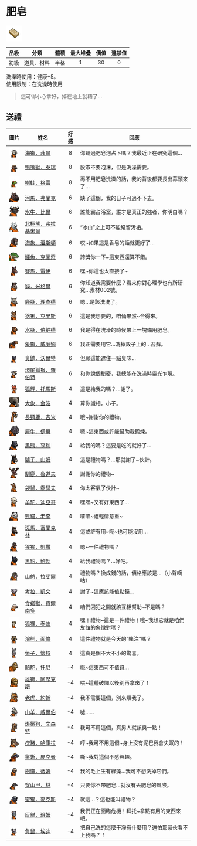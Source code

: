 # 肥皂

![img](images/item_pic_FZ.png)

|品級|分類|體積|最大堆疊|價值|違禁值|
|:--:|:--:|:--:|:--:|:--:|:--:|
|初級|道具、材料|半格|1|30|0|

洗澡時使用：健康+5。\
使用限制：在洗澡時使用

> 這可得小心拿好，掉在地上就糟了…

## 送禮

|圖片|姓名|好感|回應|
|:--:|--|:--:|--|
|![img](images/SeaOtter.png)|[海獺．菲爾](海獺．菲爾.md)|8|你聽過肥皂泡占卜嗎？我最近正在研究這個…|
|![img](images/platypus.png)|[鴨嘴獸．泰瑞](鴨嘴獸．泰瑞.md)|8|股市不要泡沫，但是洗澡需要。|
|![img](images/Treefrog.png)|[樹蛙．格雷](樹蛙．格雷.md)|8|再不用肥皂洗澡的話，我的背後都要長出蒜頭來了…|
|![img](images/hippopotamus.png)|[河馬．弗蘭克](河馬．弗蘭克.md)|6|缺了這個，我的日子可過不下去。|
|![img](images/AfricanBuffalo.png)|[水牛．比爾](水牛．比爾.md)|6|誰能霸占浴室，誰才是真正的強者，你明白嗎？|
|![img](images/PolarBear.png)|[北極熊．弗拉基米爾](北極熊．弗拉基米爾.md)|6|“冰山”之上可不能殘留污垢。|
|![img](images/walrus.png)|[海象．溫斯頓](海象．溫斯頓.md)|6|哎\~如果這是香皂的話就更好了…|
|![img](images/crocodile.png)|[鱷魚．克蘭奇](鱷魚．克蘭奇.md)|6|誇獎你一下\~這東西還算不錯。|
|![img](images/horse.png)|[賽馬．雷伊](賽馬．雷伊.md)|6|嘿\~你這也太直接了\~|
|![img](images/tapir.png)|[貘．米格爾](貘．米格爾.md)|6|你知道我需要什麼？看來你對心理學也有所研究…素材002號。|
|![img](images/DeerDolphin.png)|[鹿豚．理查德](鹿豚．理查德.md)|6|嗯…是該洗洗了。|
|![img](images/Lynx.png)|[猞猁．克里斯](猞猁．克里斯.md)|6|這是我想要的，咱倆果然\~合得來。|
|![img](images/Capybara.png)|[水豚．伯納德](水豚．伯納德.md)|6|我是得在洗澡的時候帶上一塊備用肥皂。|
|![img](images/Tortoise.png)|[象龜．威廉姆](象龜．威廉姆.md)|6|我正需要用它…洗掉殼子上的…苔蘚。|
|![img](images/skunk.png)|[臭鼬．沃爾特](臭鼬．沃爾特.md)|6|但願這能遮住一點臭味…|
|![img](images/RingTailedLemur.png)|[環尾狐猴．羅伯特](環尾狐猴．羅伯特.md)|6|和你說個秘密，我總能在洗澡時靈光乍現。|
|![img](images/fox.png)|[狐貍．托馬斯](狐貍．托馬斯.md)|4|這是給我的嗎？…謝了。|
|![img](images/elephant.png)|[大象．金波](大象．金波.md)|4|算你識相，小子。|
|![img](images/giraffe.png)|[長頸鹿．吉米](長頸鹿．吉米.md)|4|哦\~謝謝你的禮物。|
|![img](images/rhinoceros.png)|[犀牛．伊萬](犀牛．伊萬.md)|4|嗯\~這東西或許能幫助我鍛煉。|
|![img](images/BlackBear.png)|[黑熊．亨利](黑熊．亨利.md)|4|給我的嗎？這要是吃的就好了…|
|![img](images/donkey.png)|[驢子．山姆](驢子．山姆.md)|4|這是禮物嗎？…那就謝了\~伙計。|
|![img](images/reindeer.png)|[馴鹿．魯道夫](馴鹿．魯道夫.md)|4|謝謝你的禮物\~|
|![img](images/kangaroo.png)|[袋鼠．喬瑟夫](袋鼠．喬瑟夫.md)|4|你太客氣了伙計\~|
|![img](images/Alpaca.png)|[羊駝．迪亞哥](羊駝．迪亞哥.md)|4|嘿嘿\~又有好東西了…|
|![img](images/panda.png)|[熊貓．老李](熊貓．老李.md)|4|嚯嚯\~禮輕情意重\~|
|![img](images/zebra.png)|[斑馬．富蘭克林](斑馬．富蘭克林.md)|4|這或許有用\~呃\~也可能沒用…|
|![img](images/chimpanzee.png)|[猩猩．凱撒](猩猩．凱撒.md)|4|嗯\~一件禮物嗎？|
|![img](images/BlackPanther.png)|[黑豹．鮑勃](黑豹．鮑勃.md)|4|給我禮物嗎？…好吧。|
|![img](images/Mandrill.png)|[山魈．拉斐爾](山魈．拉斐爾.md)|4|禮物嗎？換成錢的話，價格應該是…（小聲嘀咕）|
|![img](images/Koala.png)|[考拉．凱文](考拉．凱文.md)|4|謝了\~這應該能值點錢…|
|![img](images/Anteater.png)|[食蟻獸．費爾南多](食蟻獸．費爾南多.md)|4|咱們囚犯之間就該互相幫助\~不是嗎？|
|![img](images/meerkat.png)|[狐獴．泰迪](狐獴．泰迪.md)|4|嘿！禮物\~這是一件禮物！哦\~我想它就是咱們友誼的象徵對嗎？|
|![img](images/Raccoon.png)|[浣熊．面條](浣熊．面條.md)|4|這件禮物就是今天的“賭注”嗎？|
|![img](images/rabbit.png)|[兔子．懷特](兔子．懷特.md)|4|這真是個不大不小的驚喜。|
|![img](images/camel.png)|[駱駝．托尼](駱駝．托尼.md)|-4|呃\~這東西可不值錢…|
|![img](images/lion.png)|[雄獅．阿歷克斯](雄獅．阿歷克斯.md)|-4|喂\~這種破爛以後別再拿來了！|
|![img](images/tiger.png)|[老虎．約翰](老虎．約翰.md)|-4|我不需要這個，別來煩我了。|
|![img](images/goat.png)|[山羊．威爾伯](山羊．威爾伯.md)|-4|噓……|
|![img](images/SpottedHyaena.png)|[斑鬣狗．文森特](斑鬣狗．文森特.md)|-4|我可不用這個，真男人就該臭一點！|
|![img](images/Warthog.png)|[疣豬．哈庫拉](疣豬．哈庫拉.md)|-4|哼\~我可不用這個\~身上沒有泥巴我會失眠的！|
|![img](images/MarineIguana.png)|[鬣蜥．皮克曼](鬣蜥．皮克曼.md)|-4|嘶\~我對這個不感興趣。|
|![img](images/sloth.png)|[樹懶．蒂姆](樹懶．蒂姆.md)|-4|我的毛上生有綠藻…我可不想洗掉它們。|
|![img](images/pangolin.png)|[穿山甲．林](穿山甲．林.md)|-4|只要你不帶肥皂…就沒有丟肥皂的風險。|
|![img](images/HoneyBadger.png)|[蜜獾．麥克斯](蜜獾．麥克斯.md)|-4|就這…？這也能叫禮物？|
|![img](images/cat.png)|[灰貓．班姆](灰貓．班姆.md)|-4|我們正在面臨危機！拜托\~拿點有用的東西來吧。|
|![img](images/Possum.png)|[負鼠．埃迪](負鼠．埃迪.md)|-4|把自己洗的這麼干凈有什麼用？還怕那家伙看不上我嗎？！|

